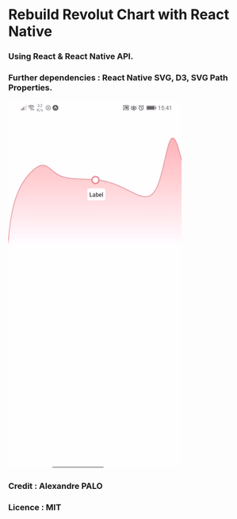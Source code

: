 # Rebuild Revolut Chart with React Native

### Using **React** & **React Native** API.

### Further dependencies : React Native SVG, D3, SVG Path Properties.

![](demo.gif)

### Credit : **Alexandre PALO**

### Licence : **MIT**
